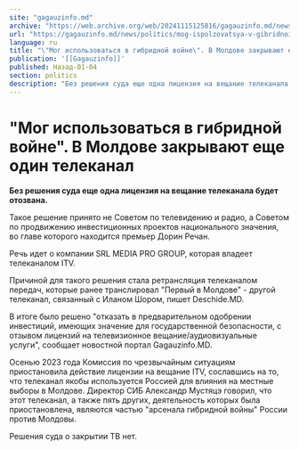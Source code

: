 ```yaml
---
site: "gagauzinfo.md"
archive: "https://web.archive.org/web/20241115125816/gagauzinfo.md/news/politics/mog-ispolzovatsya-v-gibridnoi-voine-v-moldove-zakrivayut-esche-odin-telekanal"
url: "https://gagauzinfo.md/news/politics/mog-ispolzovatsya-v-gibridnoi-voine-v-moldove-zakrivayut-esche-odin-telekanal"
language: ru
title: "\"Мог использоваться в гибридной войне\". В Молдове закрывают еще один телеканал"
publication: '[[Gagauzinfo]]'
published: Назад-01-04
section: politics
description: "Без решения суда еще одна лицензия на вещание телеканала будет отозвана."
---
```


# "Мог использоваться в гибридной войне". В Молдове закрывают еще один телеканал

**Без решения суда еще одна лицензия на вещание телеканала будет отозвана.**

Такое решение принято не Советом по телевидению и радио, а Советом по продвижению инвестиционных проектов национального значения, во главе которого находится премьер Дорин Речан.

Речь идет о компании SRL MEDIA PRO GROUP, которая владеет телеканалом ITV.

Причиной для такого решения стала ретрансляция телеканалом передач, которые ранее транслировал "Первый в Молдове" - другой телеканал, связанный с Иланом Шором, пишет Deschide.MD.

В итоге было решено "отказать в предварительном одобрении инвестиций, имеющих значение для государственной безопасности, с отзывом лицензий на телевизионное вещание/аудиовизуальные услуги", сообщает новостной портал Gagauzinfo.MD.

Осенью 2023 года Комиссия по чрезвычайным ситуациям приостановила действие лицензии на вещание ITV, сославшись на то, что телеканал якобы используется Россией для влияния на местные выборы в Молдове. Директор СИБ Александр Мустяцэ говорил, что этот телеканал, а также пять других, деятельность которых была приостановлена, являются частью "арсенала гибридной войны" России против Молдовы.

Решения суда о закрытии ТВ нет.
